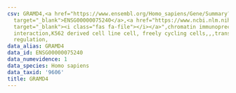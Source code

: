 ```yaml
---
csv: GRAMD4,<a href="https://www.ensembl.org/Homo_sapiens/Gene/Summary?db=core;g=ENSG00000075240"
  target="_blank">ENSG00000075240</a>,<a href="https://www.ncbi.nlm.nih.gov/pubmed/23959860"
  target="_blank"><i class="fas fa-file"></i></a>",chromatin immunoprecipitation assay,direct
  interaction,K562 derived cell line cell, freely cycling cells,,,transcriptional
  regulation,
data_alias: GRAMD4
data_id: ENSG00000075240
data_numevidence: 1
data_species: Homo sapiens
data_taxid: '9606'
title: GRAMD4
---
```

